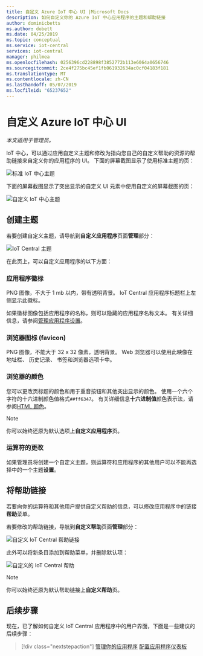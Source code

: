 ```yaml
---
title: 自定义 Azure IoT 中心 UI |Microsoft Docs
description: 如何自定义你的 Azure IoT 中心应用程序的主题和帮助链接
author: dominicbetts
ms.author: dobett
ms.date: 04/25/2019
ms.topic: conceptual
ms.service: iot-central
services: iot-central
manager: philmea
ms.openlocfilehash: 0256396cd228898f3852772b113e6064a0656746
ms.sourcegitcommit: 2ce4f275bc45ef1fb061932634ac0cf04183f181
ms.translationtype: MT
ms.contentlocale: zh-CN
ms.lasthandoff: 05/07/2019
ms.locfileid: "65237652"
---
```

# <a name="customize-the-azure-iot-central-ui"></a>自定义 Azure IoT 中心 UI 

*本文适用于管理员。*

IoT 中心，可以通过应用自定义主题和修改为指向您自己的自定义帮助的资源的帮助链接来自定义你的应用程序的 UI。 下面的屏幕截图显示了使用标准主题的页：

![标准 IoT 中心主题](./media/howto-customize-ui/standard-ui.png)

下面的屏幕截图显示了突出显示的自定义 UI 元素中使用自定义的屏幕截图的页：

![自定义 IoT 中心主题](./media/howto-customize-ui/themed-ui.png)

## <a name="create-theme"></a>创建主题

若要创建自定义主题，请导航到**自定义应用程序**页面**管理**部分：

![IoT Central 主题](./media/howto-customize-ui/themes.png)

在此页上，可以自定义应用程序的以下方面：

### <a name="application-logo"></a>应用程序徽标

PNG 图像，不大于 1 mb 以内，带有透明背景。 IoT Central 应用程序标题栏上左侧显示此徽标。

如果徽标图像包括应用程序的名称，则可以隐藏的应用程序名称文本。 有关详细信息，请参阅[管理应用程序设置](./howto-administer.md#manage-application-settings)。

### <a name="browser-icon-favicon"></a>浏览器图标 (favicon)

PNG 图像，不能大于 32 x 32 像素，透明背景。 Web 浏览器可以使用此映像在地址栏、 历史记录、 书签和浏览器选项卡中。

### <a name="browser-colors"></a>浏览器的颜色

您可以更改页标题的颜色和用于重音按钮和其他突出显示的颜色。 使用一个六个字符的十六进制颜色值格式`##ff6347`。 有关详细信息**十六进制值**颜色表示法，请参阅[HTML 颜色](https://www.w3schools.com/html/html_colors.asp)。

> [!NOTE]
> 你可以始终还原为默认选项上**自定义应用程序**页。

### <a name="changes-for-operators"></a>运算符的更改

如果管理员将创建一个自定义主题，则运算符和应用程序的其他用户可以不能再选择中的一个主题**设置**。

## <a name="replace-help-links"></a>将帮助链接

若要向你的运算符和其他用户提供自定义帮助的信息，可以修改应用程序中的链接**帮助**菜单。

若要修改的帮助链接，导航到**自定义帮助**页面**管理**部分：

![自定义 IoT Central 帮助链接](./media/howto-customize-ui/help-links.png)

此外可以将新条目添加到帮助菜单，并删除默认项：

![自定义的 IoT Central 帮助](./media/howto-customize-ui/custom-help.png)

> [!NOTE]
> 你可以始终还原为默认帮助链接上**自定义帮助**页。

## <a name="next-steps"></a>后续步骤

现在，已了解如何自定义 IoT Central 应用程序中的用户界面，下面是一些建议的后续步骤：

> [!div class="nextstepaction"]
> [管理你的应用程序](./howto-administer.md)
> [配置应用程序仪表板](./howto-configure-homepage.md)